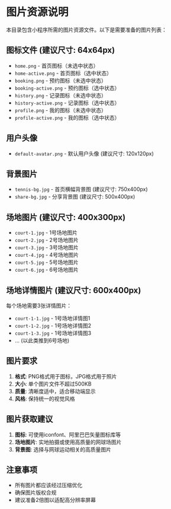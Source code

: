 # 图片资源说明

本目录包含小程序所需的图片资源文件。以下是需要准备的图片列表：

## 图标文件 (建议尺寸: 64x64px)
- `home.png` - 首页图标（未选中状态）
- `home-active.png` - 首页图标（选中状态）
- `booking.png` - 预约图标（未选中状态）
- `booking-active.png` - 预约图标（选中状态）
- `history.png` - 记录图标（未选中状态）
- `history-active.png` - 记录图标（选中状态）
- `profile.png` - 我的图标（未选中状态）
- `profile-active.png` - 我的图标（选中状态）

## 用户头像
- `default-avatar.png` - 默认用户头像 (建议尺寸: 120x120px)

## 背景图片
- `tennis-bg.jpg` - 首页横幅背景图 (建议尺寸: 750x400px)
- `share-bg.jpg` - 分享背景图 (建议尺寸: 500x400px)

## 场地图片 (建议尺寸: 400x300px)
- `court-1.jpg` - 1号场地图片
- `court-2.jpg` - 2号场地图片
- `court-3.jpg` - 3号场地图片
- `court-4.jpg` - 4号场地图片
- `court-5.jpg` - 5号场地图片
- `court-6.jpg` - 6号场地图片

## 场地详情图片 (建议尺寸: 600x400px)
每个场地需要3张详情图片：
- `court-1-1.jpg` - 1号场地详情图1
- `court-1-2.jpg` - 1号场地详情图2
- `court-1-3.jpg` - 1号场地详情图3
- ... (以此类推到6号场地)

## 图片要求
1. **格式**: PNG格式用于图标，JPG格式用于照片
2. **大小**: 单个图片文件不超过500KB
3. **质量**: 清晰度适中，适合移动端显示
4. **风格**: 保持统一的视觉风格

## 图片获取建议
1. **图标**: 可使用iconfont、阿里巴巴矢量图标库等
2. **场地图片**: 实地拍摄或使用高质量的网球场图片
3. **背景图**: 选择与网球运动相关的高质量图片

## 注意事项
- 所有图片都应该经过压缩优化
- 确保图片版权合规
- 建议准备2倍图以适配高分辨率屏幕